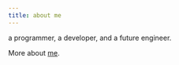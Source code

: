 ```yaml
---
title: about me
---
```


a programmer, a developer, and a future engineer.  


More about [me](../images/cv_Zhengjie_Huang.pdf).